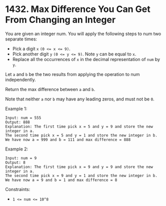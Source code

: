 # 1432. Max Difference You Can Get From Changing an Integer

You are given an integer num. You will apply the following steps to num two separate times:

- Pick a digit `x` `(0 <= x <= 9)`.
- Pick another digit `y` `(0 <= y <= 9)`. Note `y` can be equal to `x`.
- Replace all the occurrences of `x` in the decimal representation of `num` by `y`.

Let `a` and `b` be the two results from applying the operation to num independently.

Return the max difference between `a` and `b`.

Note that neither `a` nor `b` may have any leading zeros, and must not be `0`.

 

Example 1:

    Input: num = 555
    Output: 888
    Explanation: The first time pick x = 5 and y = 9 and store the new integer in a.
    The second time pick x = 5 and y = 1 and store the new integer in b.
    We have now a = 999 and b = 111 and max difference = 888

Example 2:

    Input: num = 9
    Output: 8
    Explanation: The first time pick x = 9 and y = 9 and store the new integer in a.
    The second time pick x = 9 and y = 1 and store the new integer in b.
    We have now a = 9 and b = 1 and max difference = 8
 

Constraints:

- `1 <= num <= 10^8`